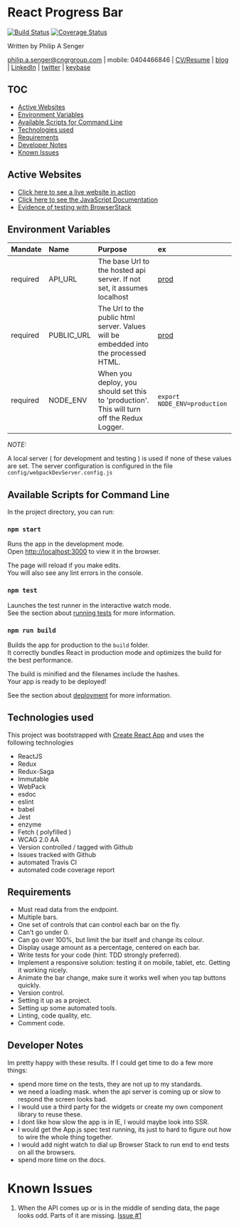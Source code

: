 # React Progress Bar

[![Build Status](https://travis-ci.org/psenger/react-progress-bar.svg?branch=master)](https://travis-ci.org/psenger/react-progress-bar)
[![Coverage Status](https://coveralls.io/repos/github/psenger/react-progress-bar/badge.svg?branch=master)](https://coveralls.io/github/psenger/react-progress-bar?branch=master)

Written by Philip A Senger

[philip.a.senger@cngrgroup.com](mailto:philip.a.senger@cngrgroup.com) | mobile: 0404466846 | [CV/Resume](http://www.visualcv.com/philipsenger) | [blog](http://www.apachecommonstipsandtricks.blogspot.com/) | [LinkedIn](http://au.linkedin.com/in/philipsenger) | [twitter](http://twitter.com/PSengerDownUndr) | [keybase](https://keybase.io/psenger)

## TOC

* [Active Websites](#active-websites)
* [Environment Variables](#environment-variables)
* [Available Scripts for Command Line](#available-scripts-for-command-line)
* [Technologies used](#technologies-used) 
* [Requirements](#requirements)
* [Developer Notes](#developer-notes)
* [Known Issues](#known-issues)

## Active Websites

* [Click here to see a live website in action](http://react-progress-bar.s3-website-ap-southeast-2.amazonaws.com/)
* [Click here to see the JavaScript Documentation](https://psenger.github.io/react-progress-bar/)
* [Evidence of testing with BrowserStack](https://youtu.be/olnYyrwJpvg)

## Environment Variables

| Mandate  | Name      | Purpose | ex |
|:---------|:----------|:--------|:---|
| required | API_URL   | The base Url to the hosted api server. If not set, it assumes localhost | [prod](https://simple-example-cars.herokuapp.com/api/v1/)  |
| required | PUBLIC_URL| The Url to the public html server. Values will be embedded into the processed HTML. | [prod](http://react-progress-bar.s3-website-ap-southeast-2.amazonaws.com/) |
| required | NODE_ENV  | When you deploy, you should set this to 'production'. This will turn off the Redux Logger. | `export NODE_ENV=production`  |

*NOTE:*

A local server ( for development and testing ) is used if none of these values are set. The server configuration is configured in the file ``config/webpackDevServer.config.js``

## Available Scripts for Command Line

In the project directory, you can run:

### `npm start`

Runs the app in the development mode.<br>
Open [http://localhost:3000](http://localhost:3000) to view it in the browser.

The page will reload if you make edits.<br>
You will also see any lint errors in the console.

### `npm test`

Launches the test runner in the interactive watch mode.<br>
See the section about [running tests](#running-tests) for more information.

### `npm run build`

Builds the app for production to the `build` folder.<br>
It correctly bundles React in production mode and optimizes the build for the best performance.

The build is minified and the filenames include the hashes.<br>
Your app is ready to be deployed!

See the section about [deployment](#deployment) for more information.

## Technologies used

This project was bootstrapped with [Create React App](https://github.com/facebookincubator/create-react-app) and uses the following technologies

* ReactJS
* Redux
* Redux-Saga
* Immutable
* WebPack
* esdoc
* eslint
* babel
* Jest
* enzyme
* Fetch ( polyfilled )
* WCAG 2.0 AA
* Version controlled / tagged with Github
* Issues tracked with Github
* automated Travis CI
* automated code coverage report

## Requirements

* Must read data from the endpoint.
* Multiple bars.
* One set of controls that can control each bar on the fly.
* Can't go under 0.
* Can go over 100%, but limit the bar itself and change its colour.
* Display usage amount as a percentage, centered on each bar.
* Write tests for your code (hint: TDD strongly preferred).
* Implement a responsive solution: testing it on mobile, tablet, etc. Getting it working nicely.
* Animate the bar change, make sure it works well when you tap buttons quickly.
* Version control.
* Setting it up as a project.
* Setting up some automated tools.
* Linting, code quality, etc.
* Comment code.
  
## Developer Notes

Im pretty happy with these results. If I could get time to do a few more things:

* spend more time on the tests, they are not up to my standards. 
* we need a loading mask. when the api server is coming up or slow to respond the screen looks bad.
* I would use a third party for the widgets or create my own component library to reuse these.
* I dont like how slow the app is in IE, I would maybe look into SSR.
* I would get the App.js spec test running, its just to hard to figure out how to wire the whole thing together.
* I would add night watch to dial up Browser Stack to run end to end tests on all the browsers.
* spend more time on the docs.

# Known Issues

1. When the API comes up or is in the middle of sending data, the page looks odd. Parts of it are missing. [Issue #1](https://github.com/psenger/react-progress-bar/issues/1)
